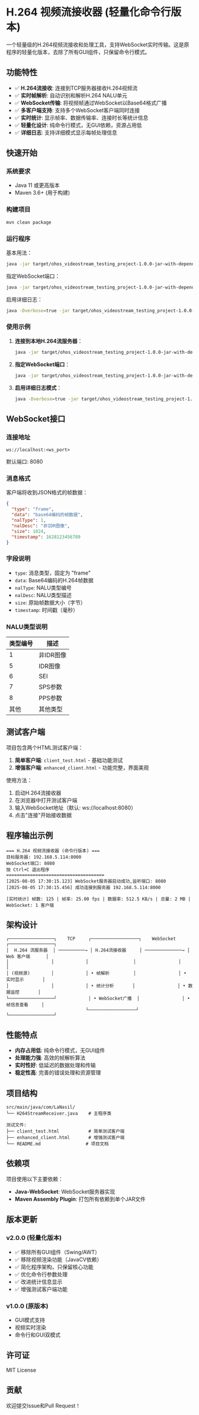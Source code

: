 # H.264 视频流接收器 (轻量化命令行版本)

一个轻量级的H.264视频流接收和处理工具，支持WebSocket实时传输。这是原程序的轻量化版本，去除了所有GUI组件，只保留命令行模式。

## 功能特性

- ✅ **H.264流接收**: 连接到TCP服务器接收H.264视频流
- ✅ **实时帧解析**: 自动识别和解析H.264 NALU单元
- ✅ **WebSocket传输**: 将视频帧通过WebSocket以Base64格式广播
- ✅ **多客户端支持**: 支持多个WebSocket客户端同时连接
- ✅ **实时统计**: 显示帧率、数据传输率、连接时长等统计信息
- ✅ **轻量化设计**: 纯命令行模式，无GUI依赖，资源占用低
- ✅ **详细日志**: 支持详细模式显示每帧处理信息

## 快速开始

### 系统要求

- Java 11 或更高版本
- Maven 3.6+ (用于构建)

### 构建项目

```bash
mvn clean package
```

### 运行程序

基本用法：
```bash
java -jar target/ohos_videostream_testing_project-1.0.0-jar-with-dependencies.jar <ip> <port>
```

指定WebSocket端口：
```bash
java -jar target/ohos_videostream_testing_project-1.0.0-jar-with-dependencies.jar <ip> <port> <ws_port>
```

启用详细日志：
```bash
java -Dverbose=true -jar target/ohos_videostream_testing_project-1.0.0-jar-with-dependencies.jar <ip> <port>
```

### 使用示例

1. **连接到本地H.264流服务器**：
   ```bash
   java -jar target/ohos_videostream_testing_project-1.0.0-jar-with-dependencies.jar 192.168.1.100 8000
   ```

2. **指定WebSocket端口**：
   ```bash
   java -jar target/ohos_videostream_testing_project-1.0.0-jar-with-dependencies.jar 192.168.5.114 8000 8081
   ```

3. **启用详细日志模式**：
   ```bash
   java -Dverbose=true -jar target/ohos_videostream_testing_project-1.0.0-jar-with-dependencies.jar 192.168.5.114 8000
   ```

## WebSocket接口

### 连接地址
```
ws://localhost:<ws_port>
```
默认端口: 8080

### 消息格式

客户端将收到JSON格式的帧数据：

```json
{
  "type": "frame",
  "data": "base64编码的帧数据",
  "nalType": 1,
  "nalDesc": "非IDR图像",
  "size": 1024,
  "timestamp": 1628123456789
}
```

### 字段说明

- `type`: 消息类型，固定为 "frame"
- `data`: Base64编码的H.264帧数据
- `nalType`: NALU类型编号
- `nalDesc`: NALU类型描述
- `size`: 原始帧数据大小（字节）
- `timestamp`: 时间戳（毫秒）

### NALU类型说明

| 类型编号 | 描述 |
|---------|------|
| 1 | 非IDR图像 |
| 5 | IDR图像 |
| 6 | SEI |
| 7 | SPS参数 |
| 8 | PPS参数 |
| 其他 | 其他类型 |

## 测试客户端

项目包含两个HTML测试客户端：

1. **简单客户端**: `client_test.html` - 基础功能测试
2. **增强客户端**: `enhanced_client.html` - 功能完整，界面美观

使用方法：
1. 启动H.264流接收器
2. 在浏览器中打开测试客户端
3. 输入WebSocket地址（默认: ws://localhost:8080）
4. 点击"连接"开始接收数据

## 程序输出示例

```
=== H.264 视频流接收器 (命令行版本) ===
目标服务器: 192.168.5.114:8000
WebSocket端口: 8080
按 Ctrl+C 退出程序
=====================================
[2025-08-05 17:30:15.123] WebSocket服务器启动成功,监听端口: 8080
[2025-08-05 17:30:15.456] 成功连接到服务器 192.168.5.114:8000

[实时统计] 帧数: 125 | 帧率: 25.00 fps | 数据率: 512.5 KB/s | 总量: 2 MB | WebSocket: 1 客户端
```

## 架构设计

```
┌─────────────────┐    TCP     ┌──────────────────┐    WebSocket    ┌─────────────────┐
│  H.264 流服务器  │ ──────────→ │ H.264流接收器     │ ──────────────→ │  Web 客户端      │
│                │            │                 │                │                │
│ (视频源)        │            │ • 帧解析         │                │ • 实时显示       │
│                │            │ • 统计分析       │                │ • 数据监控       │
└─────────────────┘            │ • WebSocket广播  │                │ • 帧信息查看     │
                              └──────────────────┘                └─────────────────┘
```

## 性能特点

- **内存占用低**: 纯命令行模式，无GUI组件
- **处理能力强**: 高效的帧解析算法
- **实时性好**: 低延迟的数据处理和传输
- **稳定性高**: 完善的错误处理和资源管理

## 项目结构

```
src/main/java/com/LaNasil/
└── H264StreamReceiver.java    # 主程序类

测试文件:
├── client_test.html           # 简单测试客户端
├── enhanced_client.html       # 增强测试客户端
└── README.md                 # 项目文档
```

## 依赖项

项目使用以下主要依赖：

- **Java-WebSocket**: WebSocket服务器实现
- **Maven Assembly Plugin**: 打包所有依赖到单个JAR文件

## 版本更新

### v2.0.0 (轻量化版本)
- ✅ 移除所有GUI组件（Swing/AWT）
- ✅ 移除视频渲染功能（JavaCV依赖）
- ✅ 简化程序架构，只保留核心功能
- ✅ 优化命令行参数处理
- ✅ 改进统计信息显示
- ✅ 增强测试客户端功能

### v1.0.0 (原版本)
- GUI模式支持
- 视频实时渲染
- 命令行和GUI双模式

## 许可证

MIT License

## 贡献

欢迎提交Issue和Pull Request！

